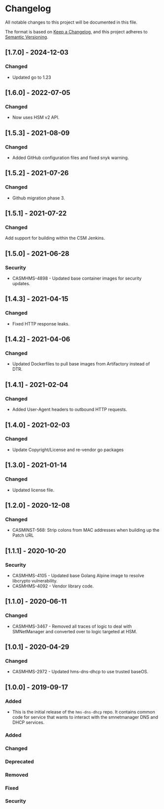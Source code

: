 # Changelog

All notable changes to this project will be documented in this file.

The format is based on [Keep a Changelog](https://keepachangelog.com/en/1.0.0/),
and this project adheres to [Semantic Versioning](https://semver.org/spec/v2.0.0.html).

## [1.7.0] - 2024-12-03

### Changed

- Updated go to 1.23

## [1.6.0] - 2022-07-05

### Changed

- Now uses HSM v2 API.

## [1.5.3] - 2021-08-09

### Changed

- Added GitHub configuration files and fixed snyk warning.

## [1.5.2] - 2021-07-26

### Changed

- Github migration phase 3.

## [1.5.1] - 2021-07-22

### Changed

Add support for building within the CSM Jenkins.

## [1.5.0] - 2021-06-28

### Security

- CASMHMS-4898 - Updated base container images for security updates.

## [1.4.3] - 2021-04-15

### Changed

- Fixed HTTP response leaks.

## [1.4.2] - 2021-04-06

### Changed

- Updated Dockerfiles to pull base images from Artifactory instead of DTR.

## [1.4.1] - 2021-02-04

### Changed

- Added User-Agent headers to outbound HTTP requests.

## [1.4.0] - 2021-02-03

### Changed

- Update Copyright/License and re-vendor go packages

## [1.3.0] - 2021-01-14

### Changed

- Updated license file.

## [1.2.0] - 2020-12-08

### Changed

- CASMINST-568: Strip colons from MAC addresses when building up the Patch URL

## [1.1.1] - 2020-10-20

### Security

- CASMHMS-4105 - Updated base Golang Alpine image to resolve libcrypto vulnerability.
- CASMHMS-4092 - Vendor library code.

## [1.1.0] - 2020-06-11

### Changed

- CASMHMS-3467 - Removed all traces of logic to deal with SMNetManager and converted over to logic targeted at HSM.

## [1.0.1] - 2020-04-29

### Changed

- CASMHMS-2972 - Updated hms-dns-dhcp to use trusted baseOS.

## [1.0.0] - 2019-09-17

### Added

- This is the initial release of the `hms-dns-dhcp` repo. It contains common code for service that wants to interact with the smnetmanager DNS and DHCP services.

### Added

### Changed

### Deprecated

### Removed

### Fixed

### Security

